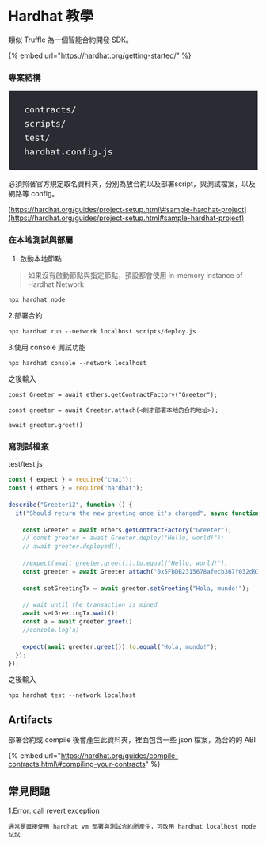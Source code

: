 # Hardhat 教學

類似 Truffle 為一個智能合約開發 SDK。

{% embed url="https://hardhat.org/getting-started/" %}

### 專案結構

![](../.gitbook/assets/jie-tu-20210914-xia-wu-12.09.39.png)

必須照著官方規定取名資料夾，分別為放合約以及部署script，與測試檔案，以及網路等 config。

[https://hardhat.org/guides/project-setup.html\#sample-hardhat-project](https://hardhat.org/guides/project-setup.html#sample-hardhat-project)

### 在本地測試與部屬

1. 啟動本地節點

> 如果沒有啟動節點與指定節點，預設都會使用 in-memory instance of Hardhat Network

```text
npx hardhat node
```

2.部署合約

```text
npx hardhat run --network localhost scripts/deploy.js
```

3.使用 console 測試功能

```text
npx hardhat console --network localhost
```

之後輸入

```text
const Greeter = await ethers.getContractFactory("Greeter");
```

```text
const greeter = await Greeter.attach(<剛才部署本地的合約地址>);
```

```text
await greeter.greet()
```

### 寫測試檔案

test/test.js

```javascript
const { expect } = require("chai");
const { ethers } = require("hardhat");

describe("Greeter12", function () {
  it("Should return the new greeting once it's changed", async function () {
    
    const Greeter = await ethers.getContractFactory("Greeter");
    // const greeter = await Greeter.deploy("Hello, world!");
    // await greeter.deployed();

    //expect(await greeter.greet()).to.equal("Hello, world!");
    const greeter = await Greeter.attach("0x5FbDB2315678afecb367f032d93F642f64180aa3");

    const setGreetingTx = await greeter.setGreeting("Hola, mundo!");

    // wait until the transaction is mined
    await setGreetingTx.wait();
    const a = await greeter.greet()
    //console.log(a)

    expect(await greeter.greet()).to.equal("Hola, mundo!");
  });
});

```

之後輸入

```text
npx hardhat test --network localhost
```

## Artifacts

部署合約或 compile 後會產生此資料夾，裡面包含一些 json 檔案，為合約的 ABI

{% embed url="https://hardhat.org/guides/compile-contracts.html\#compiling-your-contracts" %}

## 常見問題

1.Error: call revert exception

```text
通常是直接使用 hardhat vm 部署與測試合約所產生，可改用 hardhat localhost node 試試
```

